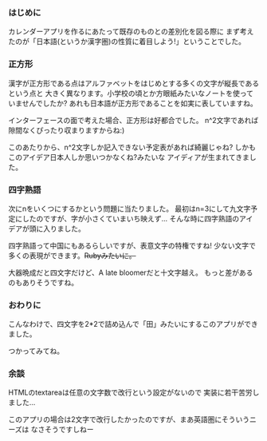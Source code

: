 ### はじめに

カレンダーアプリを作るにあたって既存のものとの差別化を図る際に
まず考えたのが「日本語(というか漢字圏)の性質に着目しよう!」ということでした。

### 正方形

漢字が正方形である点はアルファベットをはじめとする多くの文字が縦長であるという点と
大きく異なります。小学校の頃とか方眼紙みたいなノートを使っていませんでしたか?
あれも日本語が正方形であることを如実に表していますね。

インターフェースの面で考えた場合、正方形は好都合でした。
n^2文字であれば隙間なくぴったり収まりますからね:)

このあたりから、n^2文字しか記入できない予定表があれば綺麗じゃね?
しかもこのアイデア日本人しか思いつかなくね?みたいな
アイディアが生まれてきました。

### 四字熟語

次にnをいくつにするかという問題に当たりました。
最初はn=3にして九文字予定にしたのですが、字が小さくていまいち映えず...
そんな時に四字熟語のアイデアが頭に入りました。

四字熟語って中国にもあるらしいですが、表意文字の特権ですね!
少ない文字で多くの表現ができます。~~Rubyみたいに。~~

大器晩成だと四文字だけど、A late bloomerだと十文字越え。
もっと差があるのもありそうですね。

### おわりに
こんなわけで、四文字を2*2で詰め込んで「田」みたいにするこのアプリができました。

つかってみてね。

### 余談

HTMLのtextareaは任意の文字数で改行という設定がないので
実装に若干苦労しました...

このアプリの場合は2文字で改行したかったのですが、まあ英語圏にそういうニーズは
なさそうですしねー